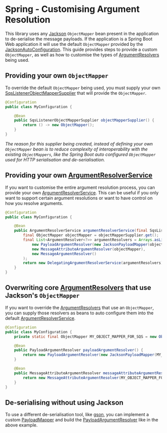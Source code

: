 # Spring - Customising Argument Resolution

This library uses any [Jackson](https://github.com/FasterXML/jackson) `ObjectMapper` bean present in the application to de-serialise the message payloads.
If the application is a Spring Boot Web application it will use the default `ObjectMapper` provided by
the [JacksonAutoConfiguration](https://github.com/spring-projects/spring-boot/blob/master/spring-boot-project/spring-boot-autoconfigure/src/main/java/org/springframework/boot/autoconfigure/jackson/JacksonAutoConfiguration.java).
This guide provides steps to provide a custom `ObjectMapper`, as well as how to customise the types
of [ArgumentResolvers](../../../api/src/main/java/com/jashmore/sqs/argument/ArgumentResolver.java) being used.

## Providing your own `ObjectMapper`

To override the default `ObjectMapper` being used, you must supply your
own [SqsListenerObjectMapperSupplier](../../../spring/spring-core/src/main/java/com/jashmore/sqs/spring/jackson/SqsListenerObjectMapperSupplier.java) that
will provide the `ObjectMapper`.

```java
@Configuration
public class MyConfiguration {

    @Bean
    public SqsListenerObjectMapperSupplier objectMapperSupplier() {
        return () -> new ObjectMapper();
    }
}
```

_The reason for this supplier being created, instead of defining your own `ObjectMapper` bean is to reduce complexity of interoperability
with the existing `ObjectMappers`, like the Spring Boot auto configured `ObjectMapper` used for HTTP serialisation and de-serialisation._

## Providing your own [ArgumentResolverService](../../../api/src/main/java/com/jashmore/sqs/argument/ArgumentResolverService.java)

If you want to customise the entire argument resolution process, you can provide your
own [ArgumentResolverService](../../../api/src/main/java/com/jashmore/sqs/argument/ArgumentResolverService.java). This can be useful if you only want
to support certain argument resolutions or want to have control on how you resolve arguments.

```java
@Configuration
public class MyConfiguration {

    @Bean
    public ArgumentResolverService argumentResolverService(final SqsListenerObjectMapperSupplier objectMapperSupplier) {
        final ObjectMapper objectMapper = objectMapperSupplier.get();
        final List<ArgumentResolver<?>> argumentResolvers = Arrays.asList(
            new PayloadArgumentResolver(new JacksonPayloadMapper(objectMapper)),
            new MessageAttributeArgumentResolver(objectMapper),
            new MessageArgumentResolver()
        );
        return new DelegatingArgumentResolverService(argumentResolvers);
    }
}
```

## Overwriting core [ArgumentResolvers](../../../api/src/main/java/com/jashmore/sqs/argument/ArgumentResolver.java) that use Jackson's `ObjectMapper`

If you want to override the [ArgumentResolvers](../../../api/src/main/java/com/jashmore/sqs/argument/ArgumentResolver.java) that use an `ObjectMapper`,
you can supply those resolvers as beans to auto configure them into
the default [ArgumentResolverService](../../../api/src/main/java/com/jashmore/sqs/argument/ArgumentResolverService.java).

```java
@Configuration
public class MyConfiguration {
    private static final ObjectMapper MY_OBJECT_MAPPER_FOR_SQS = new ObjectMapper();

    @Bean
    public PayloadArgumentResolver payloadArgumentResolver() {
        return new PayloadArgumentResolver(new JacksonPayloadMapper(MY_OBJECT_MAPPER_FOR_SQS));
    }

    @Bean
    public MessageAttributeArgumentResolver messageAttributeArgumentResolver() {
        return new MessageAttributeArgumentResolver(MY_OBJECT_MAPPER_FOR_SQS);
    }
}
```

## De-serialising without using Jackson

To use a different de-serialisation tool, like [gson](https://github.com/google/gson), you can implement a
custom [PayloadMapper](../../../core/src/main/java/com/jashmore/sqs/argument/payload/mapper/PayloadMapper.java) and build
the [PayloadArgumentResolver](../../../core/src/main/java/com/jashmore/sqs/argument/payload/PayloadArgumentResolver.java) like in the above example.
